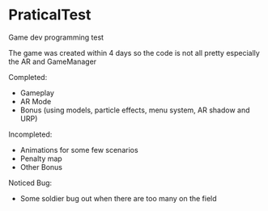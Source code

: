 # PraticalTest
Game dev programming test


The game was created within 4 days so the code is not all pretty especially the AR and GameManager

Completed:
- Gameplay
- AR Mode
- Bonus (using models, particle effects, menu system, AR shadow and URP)

Incompleted:
- Animations for some few scenarios
- Penalty map
- Other Bonus

Noticed Bug:
- Some soldier bug out when there are too many on the field
